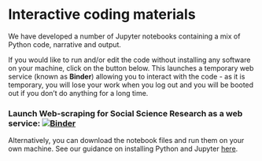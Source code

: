 # Interactive coding materials

We have developed a number of Jupyter notebooks containing a mix of Python code, narrative and output.

If you would like to run and/or edit the code without installing any software on your machine, click on the button below. This launches a temporary web service (known as **Binder**) allowing you to interact with the code - as it is temporary, you will lose your work when you log out and you will be booted out if you don’t do anything for a long time.

### Launch Web-scraping for Social Science Research as a web service: [![Binder](http://mybinder.org/badge_logo.svg)](https://mybinder.org/v2/gh/UKDataServiceOpen/new-forms-of-data/master/code)<br>

Alternatively, you can download the notebook files and run them on your own machine. See our guidance on installing Python and Jupyter [here](LINK).